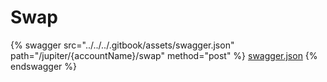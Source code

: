 # Swap

{% swagger src="../../../.gitbook/assets/swagger.json" path="/jupiter/{accountName}/swap" method="post" %}
[swagger.json](../../../.gitbook/assets/swagger.json)
{% endswagger %}
